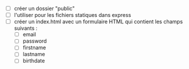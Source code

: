 - [ ] créer un dossier "public"
- [ ] l'utiliser pour les fichiers statiques dans express
- [ ] créer un index.html avec un formulaire HTML qui contient les champs suivants : 
    - [ ] email
    - [ ] password
    - [ ] firstname
    - [ ] lastname
    - [ ] birthdate